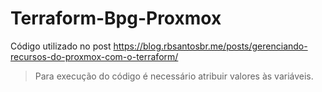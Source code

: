 # Terraform-Bpg-Proxmox

Código utilizado no post <https://blog.rbsantosbr.me/posts/gerenciando-recursos-do-proxmox-com-o-terraform/>

> Para execução do código é necessário atribuir valores às variáveis.
